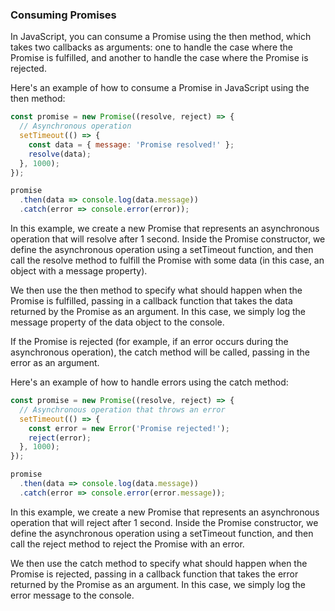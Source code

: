 ### Consuming Promises

In JavaScript, you can consume a Promise using the then method, which takes two callbacks as arguments: one to handle the case where the Promise is fulfilled, and another to handle the case where the Promise is rejected.

Here's an example of how to consume a Promise in JavaScript using the then method:
```javascript
const promise = new Promise((resolve, reject) => {
  // Asynchronous operation
  setTimeout(() => {
    const data = { message: 'Promise resolved!' };
    resolve(data);
  }, 1000);
});

promise
  .then(data => console.log(data.message))
  .catch(error => console.error(error));
```

In this example, we create a new Promise that represents an asynchronous operation that will resolve after 1 second. Inside the Promise constructor, we define the asynchronous operation using a setTimeout function, and then call the resolve method to fulfill the Promise with some data (in this case, an object with a message property).

We then use the then method to specify what should happen when the Promise is fulfilled, passing in a callback function that takes the data returned by the Promise as an argument. In this case, we simply log the message property of the data object to the console.

If the Promise is rejected (for example, if an error occurs during the asynchronous operation), the catch method will be called, passing in the error as an argument.

Here's an example of how to handle errors using the catch method:

```javascript
const promise = new Promise((resolve, reject) => {
  // Asynchronous operation that throws an error
  setTimeout(() => {
    const error = new Error('Promise rejected!');
    reject(error);
  }, 1000);
});

promise
  .then(data => console.log(data.message))
  .catch(error => console.error(error.message));
```

In this example, we create a new Promise that represents an asynchronous operation that will reject after 1 second. Inside the Promise constructor, we define the asynchronous operation using a setTimeout function, and then call the reject method to reject the Promise with an error.

We then use the catch method to specify what should happen when the Promise is rejected, passing in a callback function that takes the error returned by the Promise as an argument. In this case, we simply log the error message to the console.